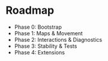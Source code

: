 # Roadmap

- Phase 0: Bootstrap
- Phase 1: Maps & Movement
- Phase 2: Interactions & Diagnostics
- Phase 3: Stability & Tests
- Phase 4: Extensions
